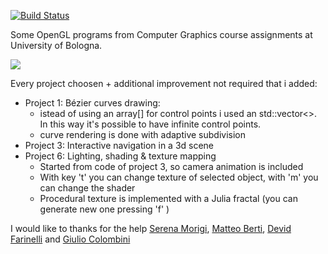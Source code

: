 [![Build Status](https://travis-ci.com/federicoB/computer-graphics.svg?token=ARsqFbnmSqtxTfRHuZy8&branch=master)](https://travis-ci.com/federicoB/computer-graphics)

Some OpenGL programs from Computer Graphics course assignments at University of Bologna.

![](https://i.imgur.com/xsZ8Y3u.png)

Every project choosen + additional improvement not required that i added:
- Project 1: Bézier curves drawing:
  - istead of using an array[] for control points i used an std::vector<>. In this way it's possible to have infinite control points.
  - curve rendering is done with adaptive subdivision
- Project 3: Interactive navigation in a 3d scene
- Project 6: Lighting, shading & texture mapping
    - Started from code of project 3, so camera animation is included
    - With key 't' you can change texture of selected object, with 'm' you can change the shader
    - Procedural texture is implemented with a Julia fractal (you can generate new one pressing 'f' )


I would like to thanks for the help [Serena Morigi](http://www.dm.unibo.it/~morigi/), [Matteo Berti](https://github.com/methk), [Devid Farinelli](https://github.com/misterdev) and [Giulio Colombini](https://github.com/GColom)
